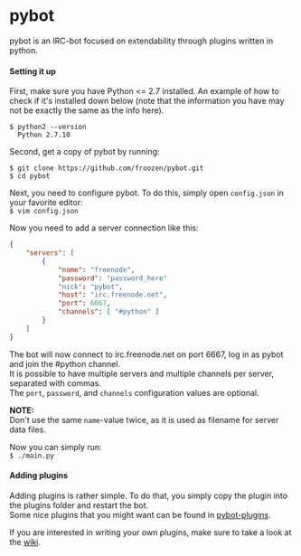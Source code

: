 pybot
=====

pybot is an IRC-bot focused on extendability through plugins written in python.

#### Setting it up

First, make sure you have Python <= 2.7 installed. An example of how to check if it's installed down below (note that the information you have may not be exactly the same as the info here).<br>

```
$ python2 --version
  Python 2.7.10
```

Second, get a copy of pybot by running:<br>
```
$ git clone https://github.com/froozen/pybot.git
$ cd pybot
```

Next, you need to configure pybot. To do this, simply open `config.json` in your favorite editor:<br>
`$ vim config.json`

Now you need to add a server connection like this:<br>
```json
{
    "servers": [
        {
            "name": "freenode",
            "password": "password_here"
            "nick": "pybot",
            "host": "irc.freenode.net",
            "port": 6667,
            "channels": [ "#python" ]
        }
    ]
}
```

The bot will now connect to irc.freenode.net on port 6667, log in as pybot and join the #python channel.<br>
It is possible to have multiple servers and multiple channels per server, separated with commas.<br>
The `port`, `password`, and `channels` configuration values are optional.<br>

**NOTE:**<br>
Don't use the same `name`-value twice, as it is used as filename for server data files.<br>

Now you can simply run:<br>
`$ ./main.py`

#### Adding plugins

Adding plugins is rather simple. To do that, you simply copy the plugin into the plugins folder and restart the bot.<br>
Some nice plugins that you might want can be found in [pybot-plugins](https://github.com/froozen/pybot-plugins).

If you are interested in writing your own plugins, make sure to take a look at the [wiki](https://github.com/froozen/pybot/wiki).
